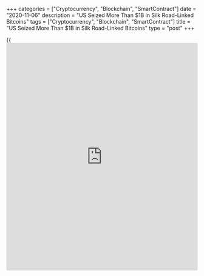+++
categories = ["Cryptocurrency", "Blockchain", "SmartContract"]
date = "2020-11-06"
description = "US Seized More Than $1B in Silk Road-Linked Bitcoins"
tags = ["Cryptocurrency", "Blockchain", "SmartContract"]
title = "US Seized More Than $1B in Silk Road-Linked Bitcoins"
type = "post"
+++

{{<iframe id="large-banner" src="https://www.bounty.group/#slide=12.0" width="100%" height="600" scrolling="no" style="border: 0px solid rgb(216, 221, 230); border-radius: 3px;">}}

The U.S. is suing for the forfeiture of thousands of [bitcoin](https://www.letsplayfx.com/blog/forex-for-bitcoin/)s, totaling
more than $1 billion, that it recently seized, the Department of Justice
said Thursday. The seizure on Tuesday, tied to early darknet market Silk
Road, is the largest the U.S. has ever conducted, the DOJ said.

![US Seized More Than $1B in Silk Road–Linked Bitcoins][1]

Court documents reveal the seized funds include over 69,370 [bitcoin](https://www.letsplayfx.com/blog/forex-for-bitcoin/) and
nearly equivalent amounts of forked cryptos [bitcoin](https://www.letsplayfx.com/blog/forex-for-bitcoin/) cash (BCH), [bitcoin](https://www.letsplayfx.com/blog/forex-for-bitcoin/)
gold (BTG) and [bitcoin](https://www.letsplayfx.com/blog/forex-for-bitcoin/) satoshi vision (BSV). Prosecutors say an unnamed
hacker stole the trove from Silk Road and moved them to a wallet where
they sat from April 2013 until the Tuesday seizure. The individual
consented to the government seizure on Tuesday. The [news](https://www.letsplayfx.com/blog/forex-news-website/) comes days
after [blockchain](https://www.letsplayfx.com/blog/trade-forex-with-bitcoin/) intelligence firm Elliptic reported that a wallet
possibly belonging to the Silk Road marketplace moved almost $1 billion
worth of [bitcoin](https://www.letsplayfx.com/blog/forex-for-bitcoin/) earlier this week.

Earlier this week, Elliptic co-founder Tom Robinson speculated the coins
may have been moved by imprisoned Silk Road operator Ross Ulbricht or a
Silk Road vendor.  
Ulbricht – who operated under the pseudonym Dread Pirate Roberts –
operated the darknet [website](https://www.playgroundfx.com/blog/website-for-forex-trading/) from 2011 until his arrest in 2013 and is
currently serving a life sentence. Since the coins have sat dormant in
the wallet for years, unavailable for trading, their confiscation
appears unlikely to have played any role in the recent run-up in
[bitcoin](https://www.letsplayfx.com/blog/forex-for-bitcoin/)’s price. On the contrary, if the government were to auction them
as it typically does, the coins could rejoin the circulating supply.

_Source:[FXPro][2]_

   1. /files/downloads/4/d/5/4d5d6dd21aca295dc1a0dba1c7af1796_b463d38c8e0f2cb2b2177978fc1999cf.png
   2. /geturl/index/087324ea9f987c185c93abf76ca01b6e77287731/